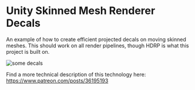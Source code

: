 # Unity Skinned Mesh Renderer Decals

An example of how to create efficient projected decals on moving skinned meshes. This should work on all render pipelines, though HDRP is what this project is built on.

![some decals](https://files.catbox.moe/nege5b.gif)

Find a more technical description of this technology here: https://www.patreon.com/posts/36195193
